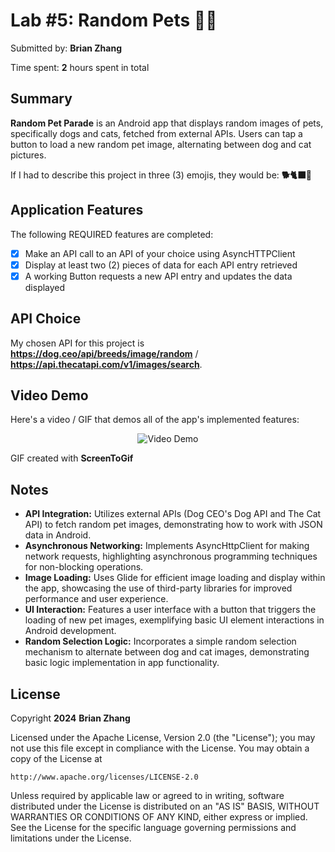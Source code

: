 # Lab #5: Random Pets 🐶🐱

Submitted by: **Brian Zhang**

Time spent: **2** hours spent in total

## Summary

**Random Pet Parade** is an Android app that displays random images of pets, specifically dogs and cats, fetched from external APIs. Users can tap a button to load a new random pet image, alternating between dog and cat pictures.

If I had to describe this project in three (3) emojis, they would be: **🐕🐈‍⬛🔮**

## Application Features

The following REQUIRED features are completed:

- [X] Make an API call to an API of your choice using AsyncHTTPClient
- [X] Display at least two (2) pieces of data for each API entry retrieved
- [X] A working Button requests a new API entry and updates the data displayed

## API Choice

My chosen API for this project is **https://dog.ceo/api/breeds/image/random** / **https://api.thecatapi.com/v1/images/search**.

## Video Demo

Here's a video / GIF that demos all of the app's implemented features:

<p align="center">
  <img src='https://imgur.com/EcGiHu7.gif' title='Video Demo' width='' alt='Video Demo' />
</p>

GIF created with **ScreenToGif**

<!-- Recommended tools:
- [Kap](https://getkap.co/) for macOS
- [ScreenToGif](https://www.screentogif.com/) for Windows
- [peek](https://github.com/phw/peek) for Linux. -->

## Notes

- **API Integration:** Utilizes external APIs (Dog CEO's Dog API and The Cat API) to fetch random pet images, demonstrating how to work with JSON data in Android.
- **Asynchronous Networking:** Implements AsyncHttpClient for making network requests, highlighting asynchronous programming techniques for non-blocking operations.
- **Image Loading:** Uses Glide for efficient image loading and display within the app, showcasing the use of third-party libraries for improved performance and user experience.
- **UI Interaction:** Features a user interface with a button that triggers the loading of new pet images, exemplifying basic UI element interactions in Android development.
- **Random Selection Logic:** Incorporates a simple random selection mechanism to alternate between dog and cat images, demonstrating basic logic implementation in app functionality.

## License

Copyright **2024** **Brian Zhang**

Licensed under the Apache License, Version 2.0 (the "License");
you may not use this file except in compliance with the License.
You may obtain a copy of the License at

    http://www.apache.org/licenses/LICENSE-2.0

Unless required by applicable law or agreed to in writing, software
distributed under the License is distributed on an "AS IS" BASIS,
WITHOUT WARRANTIES OR CONDITIONS OF ANY KIND, either express or implied.
See the License for the specific language governing permissions and
limitations under the License.
